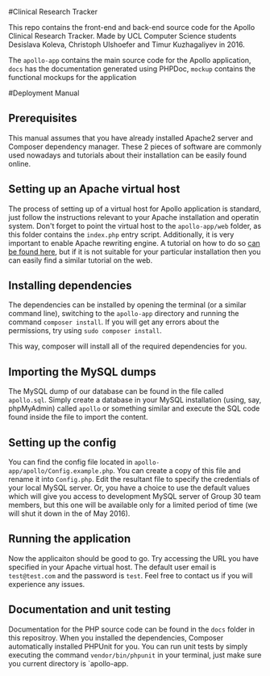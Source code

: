 #Clinical Research Tracker

This repo contains the front-end and back-end source code for the Apollo Clinical Research Tracker. Made by UCL Computer Science students Desislava Koleva, Christoph Ulshoefer and Timur Kuzhagaliyev in 2016.

The `apollo-app` contains the main source code for the Apollo application, `docs` has the documentation generated using PHPDoc, `mockup` contains the functional mockups for the application

#Deployment Manual

## Prerequisites

This manual assumes that you have already installed Apache2 server and Composer dependency manager. These 2 pieces of software are commonly used nowadays and tutorials about their installation can be easily found online.

## Setting up an Apache virtual host

The process of setting up of a virtual host for Apollo application is standard, just follow the instructions relevant to your Apache installation and operatin system. Don't forget to point the virtual host to the `apollo-app/web` folder, as this folder contains the `index.php` entry script. Additionally, it is very important to enable Apache rewriting engine. A tutorial on how to do so [can be found here](https://www.digitalocean.com/community/tutorials/how-to-set-up-mod_rewrite-for-apache-on-ubuntu-14-04), but if it is not suitable for your particular installation then you can easily find a similar tutorial on the web.

## Installing dependencies

The dependencies can be installed by opening the terminal (or a similar command line), switching to the `apollo-app` directory and running the command `composer install`. If you will get any errors about the permissions, try using `sudo composer install`.

This way, composer will install all of the required dependencies for you.

##  Importing the MySQL dumps

The MySQL dump of our database can be found in the file called `apollo.sql`. Simply create a database in your MySQL installation (using, say, phpMyAdmin) called `apollo` or something similar and execute the SQL code found inside the file to import the content.

## Setting up the config

You can find the config file located in `apollo-app/apollo/Config.example.php`. You can create a copy of this file and rename it into `Config.php`. Edit the resultant file to specify the credentials of your local MySQL server. Or, you have a choice to use the default values which will give you access to development MySQL server of Group 30 team members, but this one will be available only for a limited period of time (we will shut it down in the of May 2016).

## Running the application

Now the applicaiton should be good to go. Try accessing the URL you have specified in your Apache virtual host. The default user email is `test@test.com` and the password is `test`. Feel free to contact us if you will experience any issues.

## Documentation and unit testing

Documentation for the PHP source code can be found in the `docs` folder in this repositroy. When you installed the dependencies, Composer automatically installed PHPUnit for you. You can run unit tests by simply executing the command `vendor/bin/phpunit` in your terminal, just make sure you current directory is `apollo-app.
